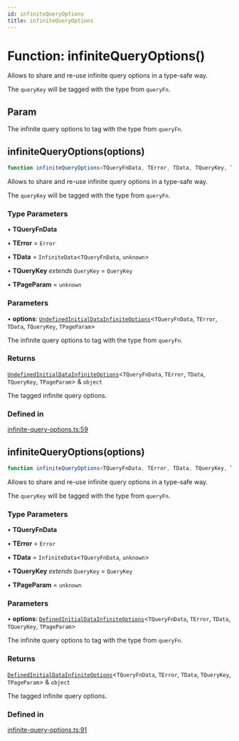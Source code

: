 ```yaml
---
id: infiniteQueryOptions
title: infiniteQueryOptions
---
```


# Function: infiniteQueryOptions()

Allows to share and re-use infinite query options in a type-safe way.

The `queryKey` will be tagged with the type from `queryFn`.

## Param

The infinite query options to tag with the type from `queryFn`.

## infiniteQueryOptions(options)

```ts
function infiniteQueryOptions<TQueryFnData, TError, TData, TQueryKey, TPageParam>(options): UndefinedInitialDataInfiniteOptions<TQueryFnData, TError, TData, TQueryKey, TPageParam> & object
```

Allows to share and re-use infinite query options in a type-safe way.

The `queryKey` will be tagged with the type from `queryFn`.

### Type Parameters

• **TQueryFnData**

• **TError** = `Error`

• **TData** = `InfiniteData`\<`TQueryFnData`, `unknown`\>

• **TQueryKey** *extends* `QueryKey` = `QueryKey`

• **TPageParam** = `unknown`

### Parameters

• **options**: [`UndefinedInitialDataInfiniteOptions`](UndefinedInitialDataInfiniteOptions.md)\<`TQueryFnData`, `TError`, `TData`, `TQueryKey`, `TPageParam`\>

The infinite query options to tag with the type from `queryFn`.

### Returns

[`UndefinedInitialDataInfiniteOptions`](UndefinedInitialDataInfiniteOptions.md)\<`TQueryFnData`, `TError`, `TData`, `TQueryKey`, `TPageParam`\> & `object`

The tagged infinite query options.

### Defined in

[infinite-query-options.ts:59](https://github.com/TanStack/query/blob/27861961bbb36e9bc25fcd45cff21b5645f02f9b/packages/angular-query-experimental/src/infinite-query-options.ts#L59)

## infiniteQueryOptions(options)

```ts
function infiniteQueryOptions<TQueryFnData, TError, TData, TQueryKey, TPageParam>(options): DefinedInitialDataInfiniteOptions<TQueryFnData, TError, TData, TQueryKey, TPageParam> & object
```

Allows to share and re-use infinite query options in a type-safe way.

The `queryKey` will be tagged with the type from `queryFn`.

### Type Parameters

• **TQueryFnData**

• **TError** = `Error`

• **TData** = `InfiniteData`\<`TQueryFnData`, `unknown`\>

• **TQueryKey** *extends* `QueryKey` = `QueryKey`

• **TPageParam** = `unknown`

### Parameters

• **options**: [`DefinedInitialDataInfiniteOptions`](DefinedInitialDataInfiniteOptions.md)\<`TQueryFnData`, `TError`, `TData`, `TQueryKey`, `TPageParam`\>

The infinite query options to tag with the type from `queryFn`.

### Returns

[`DefinedInitialDataInfiniteOptions`](DefinedInitialDataInfiniteOptions.md)\<`TQueryFnData`, `TError`, `TData`, `TQueryKey`, `TPageParam`\> & `object`

The tagged infinite query options.

### Defined in

[infinite-query-options.ts:91](https://github.com/TanStack/query/blob/27861961bbb36e9bc25fcd45cff21b5645f02f9b/packages/angular-query-experimental/src/infinite-query-options.ts#L91)
